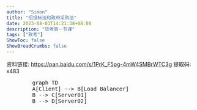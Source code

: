 ```yaml
---
author: "Simon"
title: "招投标法和政府采购法"
date: 2023-08-03T14:21:38+08:00
description: "软考第一节课"
tags: ["软考"]
ShowToc: false
ShowBreadCrumbs: false
---
```


资料链接: https://pan.baidu.com/s/1PrK_F5pg-4mW4SMBrWTC3g 提取码: x483

  <pre class="mermaid">
        graph TD 
        A[Client] --> B[Load Balancer] 
        B --> C[Server01] 
        B --> D[Server02]
  </pre>
